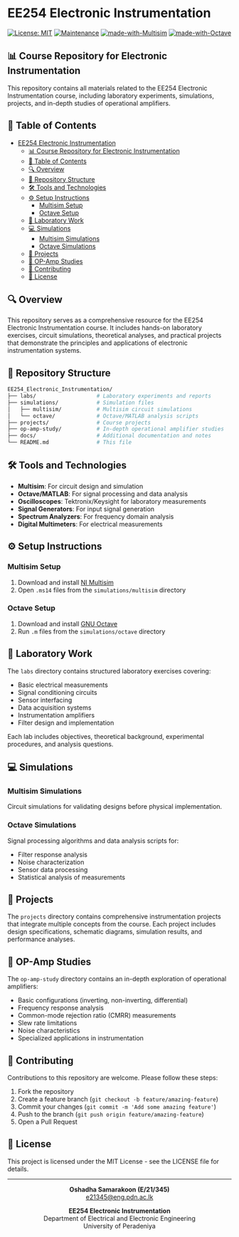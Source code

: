 # EE254 Electronic Instrumentation

[![License: MIT](https://img.shields.io/badge/License-MIT-yellow.svg)](https://opensource.org/licenses/MIT)
[![Maintenance](https://img.shields.io/badge/Maintained%3F-yes-green.svg)](https://github.com/Oshadha345/EE254_Electronic_Instrumentation/graphs/commit-activity)
[![made-with-Multisim](https://img.shields.io/badge/Made%20with-Multisim-1f425f.svg)](https://www.ni.com/en-us/shop/electronic-test-instrumentation/application-software-for-electronic-test-and-instrumentation-category/what-is-multisim.html)
[![made-with-Octave](https://img.shields.io/badge/Made%20with-Octave-0790C0.svg)](https://www.gnu.org/software/octave/index)

## 📊 Course Repository for Electronic Instrumentation

This repository contains all materials related to the EE254 Electronic Instrumentation course, including laboratory experiments, simulations, projects, and in-depth studies of operational amplifiers.

## 📑 Table of Contents

- [EE254 Electronic Instrumentation](#ee254-electronic-instrumentation)
  - [📊 Course Repository for Electronic Instrumentation](#-course-repository-for-electronic-instrumentation)
  - [📑 Table of Contents](#-table-of-contents)
  - [🔍 Overview](#-overview)
  - [📂 Repository Structure](#-repository-structure)
  - [🛠️ Tools and Technologies](#️-tools-and-technologies)
  - [⚙️ Setup Instructions](#️-setup-instructions)
    - [Multisim Setup](#multisim-setup)
    - [Octave Setup](#octave-setup)
  - [🧪 Laboratory Work](#-laboratory-work)
  - [💻 Simulations](#-simulations)
    - [Multisim Simulations](#multisim-simulations)
    - [Octave Simulations](#octave-simulations)
  - [🚀 Projects](#-projects)
  - [🔌 OP-Amp Studies](#-op-amp-studies)
  - [🤝 Contributing](#-contributing)
  - [📄 License](#-license)

## 🔍 Overview

This repository serves as a comprehensive resource for the EE254 Electronic Instrumentation course. It includes hands-on laboratory exercises, circuit simulations, theoretical analyses, and practical projects that demonstrate the principles and applications of electronic instrumentation systems.

## 📂 Repository Structure

```bash
EE254_Electronic_Instrumentation/
├── labs/                   # Laboratory experiments and reports
├── simulations/            # Simulation files
│   ├── multisim/           # Multisim circuit simulations
│   └── octave/             # Octave/MATLAB analysis scripts
├── projects/               # Course projects
├── op-amp-study/           # In-depth operational amplifier studies
├── docs/                   # Additional documentation and notes
└── README.md               # This file
```


## 🛠️ Tools and Technologies

- **Multisim**: For circuit design and simulation
- **Octave/MATLAB**: For signal processing and data analysis
- **Oscilloscopes**: Tektronix/Keysight for laboratory measurements
- **Signal Generators**: For input signal generation
- **Spectrum Analyzers**: For frequency domain analysis
- **Digital Multimeters**: For electrical measurements

## ⚙️ Setup Instructions

### Multisim Setup
1. Download and install [NI Multisim](https://www.ni.com/en-us/support/downloads/software-products/download.multisim.html)
2. Open `.ms14` files from the `simulations/multisim` directory

### Octave Setup
1. Download and install [GNU Octave](https://www.gnu.org/software/octave/download)
2. Run `.m` files from the `simulations/octave` directory

## 🧪 Laboratory Work

The `labs` directory contains structured laboratory exercises covering:
- Basic electrical measurements
- Signal conditioning circuits
- Sensor interfacing
- Data acquisition systems
- Instrumentation amplifiers
- Filter design and implementation

Each lab includes objectives, theoretical background, experimental procedures, and analysis questions.

## 💻 Simulations

### Multisim Simulations
Circuit simulations for validating designs before physical implementation.

### Octave Simulations
Signal processing algorithms and data analysis scripts for:
- Filter response analysis
- Noise characterization
- Sensor data processing
- Statistical analysis of measurements

## 🚀 Projects

The `projects` directory contains comprehensive instrumentation projects that integrate multiple concepts from the course. Each project includes design specifications, schematic diagrams, simulation results, and performance analyses.

## 🔌 OP-Amp Studies

The `op-amp-study` directory contains an in-depth exploration of operational amplifiers:
- Basic configurations (inverting, non-inverting, differential)
- Frequency response analysis
- Common-mode rejection ratio (CMRR) measurements
- Slew rate limitations
- Noise characteristics
- Specialized applications in instrumentation

## 🤝 Contributing

Contributions to this repository are welcome. Please follow these steps:
1. Fork the repository
2. Create a feature branch (`git checkout -b feature/amazing-feature`)
3. Commit your changes (`git commit -m 'Add some amazing feature'`)
4. Push to the branch (`git push origin feature/amazing-feature`)
5. Open a Pull Request

## 📄 License

This project is licensed under the MIT License - see the LICENSE file for details.

<div align="center">
    <hr>
    <p>
        <b>Oshadha Samarakoon (E/21/345)</b>
        <br>
        <a href="mailto:e21345@eng.pdn.ac.lk">e21345@eng.pdn.ac.lk</a>
    </p>
    <p>
        <b>EE254 Electronic Instrumentation</b>
        <br>
        Department of Electrical and Electronic Engineering
        <br>
        University of Peradeniya
    </p>
</div>